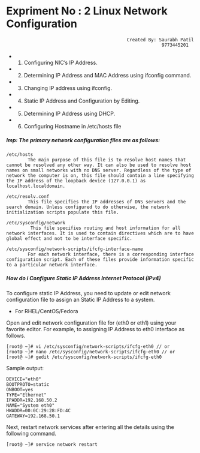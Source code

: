 # Expriment No : 2 Linux Network Configuration 
                                                 Created By: Saurabh Patil
                                                              9773445201


* 1. Configuring NIC’s IP Address.
* 2. Determining IP Address and MAC Address using ifconfig command.
* 3. Changing IP address using ifconfig.
* 4. Static IP Address and Configuration by Editing.
* 5. Determining IP Address using DHCP.
* 6. Configuring Hostname in /etc/hosts file

##### Imp:  The primary network configuration files are as follows:
    /etc/hosts
            The main purpose of this file is to resolve host names that cannot be resolved any other way. It can also be used to resolve host names on small networks with no DNS server. Regardless of the type of network the computer is on, this file should contain a line specifying the IP address of the loopback device (127.0.0.1) as localhost.localdomain. 
  
    /etc/resolv.conf
            This file specifies the IP addresses of DNS servers and the search domain. Unless configured to do otherwise, the network initialization scripts populate this file.
    
    /etc/sysconfig/network
             This file specifies routing and host information for all network interfaces. It is used to contain directives which are to have global effect and not to be interface specific.
             
    /etc/sysconfig/network-scripts/ifcfg-interface-name
            For each network interface, there is a corresponding interface configuration script. Each of these files provide information specific to a particular network interface. 

##### How do i Configure Static IP Address Internet Protocol (IPv4)

To configure static IP Address, you need to update or edit network configuration file to assign an Static IP Address to a system. 

- For RHEL/CentOS/Fedora

Open and edit network configuration file for (eth0 or eth1) using your favorite editor. For example, to assigning IP Address to eth0 interface as follows.
```
[root@ ~]# vi /etc/sysconfig/network-scripts/ifcfg-eth0 // or
[root@ ~]# nano /etc/sysconfig/network-scripts/ifcfg-eth0 // or
[root@ ~]# gedit /etc/sysconfig/network-scripts/ifcfg-eth0
```
Sample output:
```
DEVICE="eth0"
BOOTPROTO=static
ONBOOT=yes
TYPE="Ethernet"
IPADDR=192.168.50.2
NAME="System eth0"
HWADDR=00:0C:29:28:FD:4C
GATEWAY=192.168.50.1
```

Next, restart network services after entering all the details using the following command.

```
[root@ ~]# service network restart
```

